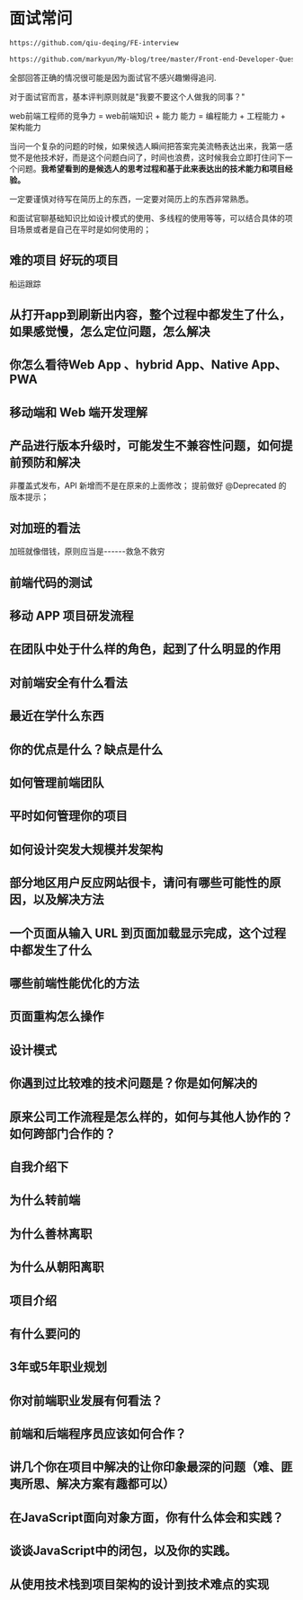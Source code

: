 # 面试常问

```md
https://github.com/qiu-deqing/FE-interview

https://github.com/markyun/My-blog/tree/master/Front-end-Developer-Questions/Questions-and-Answers
```

全部回答正确的情况很可能是因为面试官不感兴趣懒得追问.

对于面试官而言，基本评判原则就是"我要不要这个人做我的同事？"

web前端工程师的竞争力 = web前端知识 + 能力
能力 = 编程能力 + 工程能力 + 架构能力

当问一个复杂的问题的时候，如果候选人瞬间把答案完美流畅表达出来，我第一感觉不是他技术好，而是这个问题白问了，时间也浪费，这时候我会立即打住问下一个问题。**我希望看到的是候选人的思考过程和基于此来表达出的技术能力和项目经验。**

一定要谨慎对待写在简历上的东西，一定要对简历上的东西非常熟悉。

和面试官聊基础知识比如设计模式的使用、多线程的使用等等，可以结合具体的项目场景或者是自己在平时是如何使用的；

## 难的项目 好玩的项目

船运跟踪

## 从打开app到刷新出内容，整个过程中都发生了什么，如果感觉慢，怎么定位问题，怎么解决

## 你怎么看待Web App 、hybrid App、Native App、PWA

## 移动端和 Web 端开发理解

## 产品进行版本升级时，可能发生不兼容性问题，如何提前预防和解决

非覆盖式发布，API 新增而不是在原来的上面修改；
提前做好 @Deprecated 的版本提示；

## 对加班的看法

加班就像借钱，原则应当是------救急不救穷

## 前端代码的测试

## 移动 APP 项目研发流程

## 在团队中处于什么样的角色，起到了什么明显的作用

## 对前端安全有什么看法

## 最近在学什么东西

## 你的优点是什么？缺点是什么

## 如何管理前端团队

## 平时如何管理你的项目

## 如何设计突发大规模并发架构

## 部分地区用户反应网站很卡，请问有哪些可能性的原因，以及解决方法

## 一个页面从输入 URL 到页面加载显示完成，这个过程中都发生了什么

## 哪些前端性能优化的方法

## 页面重构怎么操作

## 设计模式

## 你遇到过比较难的技术问题是？你是如何解决的

## 原来公司工作流程是怎么样的，如何与其他人协作的？如何跨部门合作的？

## 自我介绍下

## 为什么转前端

## 为什么善林离职

## 为什么从朝阳离职

## 项目介绍

## 有什么要问的

## 3年或5年职业规划

## 你对前端职业发展有何看法？

## 前端和后端程序员应该如何合作？

## 讲几个你在项目中解决的让你印象最深的问题（难、匪夷所思、解决方案有趣都可以）

## 在JavaScript面向对象方面，你有什么体会和实践？

## 谈谈JavaScript中的闭包，以及你的实践。

## 从使用技术栈到项目架构的设计到技术难点的实现